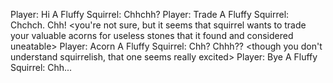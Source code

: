 Player: Hi
A Fluffy Squirrel: Chhchh?
Player: Trade
A Fluffy Squirrel: Chchch. Chh! <you're not sure, but it seems that squirrel wants to trade your valuable acorns for useless stones that it found and considered uneatable>
Player: Acorn
A Fluffy Squirrel: Chh? Chhh?? <though you don't understand squirrelish, that one seems really excited>
Player: Bye
A Fluffy Squirrel: Chh...
